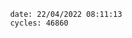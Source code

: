 

                date: 22/04/2022 08:11:13
                cycles: 46860

                         